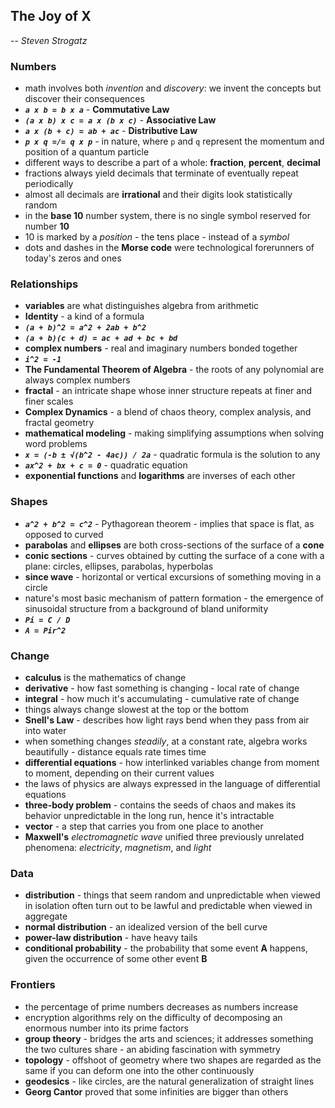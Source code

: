 ## The Joy of X
-- *Steven Strogatz*


### Numbers
- math involves both *invention* and *discovery*: we invent the concepts but discover their consequences
- ***`a x b = b x a`*** - **Commutative Law**
- ***`(a x b) x c = a x (b x c)`*** - **Associative Law**
- ***`a x (b + c) = ab + ac`*** - **Distributive Law**
- ***`p x q =/= q x p`*** - in nature, where `p` and `q` represent the momentum and position of a quantum particle
- different ways to describe a part of a whole: **fraction**, **percent**, **decimal**
- fractions always yield decimals that terminate of eventually repeat periodically
- almost all decimals are **irrational** and their digits look statistically random
- in the **base 10** number system, there is no single symbol reserved for number **10**
- 10 is marked by a *position* - the tens place - instead of a *symbol*
- dots and dashes in the **Morse code** were technological forerunners of today's zeros and ones


### Relationships
- **variables** are what distinguishes algebra from arithmetic
- **Identity** - a kind of a formula
- ***`(a + b)^2 = a^2 + 2ab + b^2`***
- ***`(a + b)(c + d) = ac + ad + bc + bd`***
- **complex numbers** - real and imaginary numbers bonded together
- ***`i^2 = -1`***
- **The Fundamental Theorem of Algebra** - the roots of any polynomial are always complex numbers
- **fractal** - an intricate shape whose inner structure repeats at finer and finer scales
- **Complex Dynamics** - a blend of chaos theory, complex analysis, and fractal geometry
- **mathematical modeling** - making simplifying assumptions when solving word problems
- ***`x = (-b ± √(b^2 - 4ac)) / 2a`*** - quadratic formula is the solution to any 
- ***`ax^2 + bx + c = 0`*** - quadratic equation
- **exponential functions** and **logarithms** are inverses of each other


### Shapes
- ***`a^2 + b^2 = c^2`*** - Pythagorean theorem - implies that space is flat, as opposed to curved
- **parabolas** and **ellipses** are both cross-sections of the surface of a **cone**
- **conic sections** - curves obtained by cutting the surface of a cone with a plane: circles, ellipses, parabolas, hyperbolas
- **since wave** - horizontal or vertical excursions of something moving in a circle
- nature's most basic mechanism of pattern formation - the emergence of sinusoidal structure from a background of bland uniformity
- ***`Pi = C / D`***
- ***`A = Pir^2`***


### Change
- **calculus** is the mathematics of change
- **derivative** - how fast something is changing - local rate of change
- **integral** - how much it's accumulating - cumulative rate of change
- things always change slowest at the top or the bottom
- **Snell's Law** - describes how light rays bend when they pass from air into water
- when something changes *steadily*, at a constant rate, algebra works beautifully - distance equals rate times time
- **differential equations** - how interlinked variables change from moment to moment, depending on their current values
- the laws of physics are always expressed in the language of differential equations
- **three-body problem** - contains the seeds of chaos and makes its behavior unpredictable in the long run, hence it's intractable
- **vector** - a step that carries you from one place to another
- **Maxwell's** *electromagnetic wave* unified three previously unrelated phenomena: *electricity*, *magnetism*, and *light*


### Data
- **distribution** - things that seem random and unpredictable when viewed in isolation often turn out to be lawful and predictable when viewed in aggregate
- **normal distribution** - an idealized version of the bell curve
- **power-law distribution** - have heavy tails
- **conditional probability** - the probability that some event **A** happens, given the occurrence of some other event **B**


### Frontiers
- the percentage of prime numbers decreases as numbers increase
- encryption algorithms rely on the difficulty of decomposing an enormous number into its prime factors
- **group theory** - bridges the arts and sciences; it addresses something the two cultures share - an abiding fascination with symmetry
- **topology** - offshoot of geometry where two shapes are regarded as the same if you can deform one into the other continuously
- **geodesics** - like circles, are the natural generalization of straight lines
- **Georg Cantor** proved that some infinities are bigger than others
